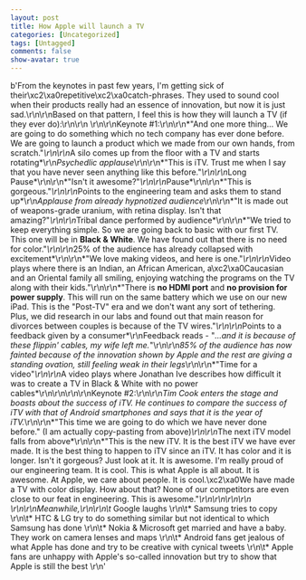```yaml
---
layout: post
title: How Apple will launch a TV
categories: [Uncategorized]
tags: [Untagged]
comments: false
show-avatar: true
---
```


b'From the keynotes in past few years, I\'m getting sick of their\xc2\xa0repetitive\xc2\xa0catch-phrases. They used to sound cool when their products really had an essence of innovation, but now it is just sad.\r\n\r\nBased on that pattern, I feel this is how they will launch a TV (if they ever do):\r\n\r\n \r\n\r\nKeynote #1:\r\n\r\n*"And one more thing... We are going to do something which no tech company has ever done before. We are going to launch a product which we made from our own hands, from scratch."*\r\n\r\n*A silo comes up from the floor with a TV and starts rotating*\r\n*Psychedlic applause*\r\n\r\n*"This is iTV. Trust me when I say that you have never seen anything like this before."*\r\n\r\n*Long Pause*\r\n\r\n*"Isn\'t it awesome?"*\r\n\r\n*Pause*\r\n\r\n*"This is gorgeous."*\r\n\r\n*Points to the engineering team and asks them to stand up*\r\n*Applause from already hypnotized audience*\r\n\r\n*"It is made out of weapons-grade uranium, with retina display. Isn\'t that amazing?"*\r\n\r\n*Tribal dance performed by audience*\r\n\r\n*"We tried to keep everything simple. So we are going back to basic with our first TV. This one will be in **Black & White**. We have found out that there is no need for color."*\r\n\r\n*25% of the audience has already collapsed with excitement*\r\n\r\n*"We love making videos, and here is one."*\r\n\r\n*Video plays where there is an Indian, an African American, a\xc2\xa0Caucasian and an Oriental family all smiling, enjoying watching the programs on the TV along with their kids."\r\n\r\n*"There is **no HDMI port** and **no provision for power supply**. This will run on the same battery which we use on our new iPad. This is the "Post-TV" era and we don\'t want any sort of tethering. Plus, we did research in our labs and found out that main reason for divorces between couples is because of the TV wires."*\r\n\r\n*Points to a feedback given by a consumer*\r\nFeedback reads - "*...and it is because of these flippin\' cables, my wife left me.*"\r\n\r\n*85% of the audience has now fainted because of the innovation shown by Apple and the rest are giving a standing ovation, still feeling weak in their legs*\r\n\r\n*"Time for a video"*\r\n\r\n*A video plays where Jonathan Ive describes how difficult it was to create a TV in Black & White with no power cables*\r\n\r\n\r\n\r\nKeynote #2:\r\n\r\n*Tim Cook enters the stage and boasts about the success of iTV. He continues to compare the success of iTV with that of Android smartphones and says that it is the year of iTV.*\r\n\r\n*"This time we are going to do which we have never done before." (I am actually copy-pasting from above)*\r\n\r\n*The next iTV model falls from above*\r\n\r\n*"This is the new iTV. It is the best iTV we have ever made. It is the best thing to happen to iTV since an iTV. It has color and it is longer. Isn\'t it gorgeous? Just look at it. It is awesome. I\'m really proud of our engineering team. It is cool. This is what Apple is all about. It is awesome. At Apple, we care about people. It is cool.\xc2\xa0We have made a TV with color display. How about that? None of our competitors are even close to our feat in engineering. This is awesome."*\r\n\r\n\r\n\r\n \r\n\r\nMeanwhile,\r\n\r\n\t* Google laughs
\r\n\t* Samsung tries to copy
\r\n\t* HTC & LG try to do something similar but not identical to which Samsung has done
\r\n\t* Nokia & Microsoft get married and have a baby. They work on camera lenses and maps
\r\n\t* Android fans get jealous of what Apple has done and try to be creative with cynical tweets
\r\n\t* Apple fans are unhappy with Apple\'s so-called innovation but try to show that Apple is still the best
\r\n'